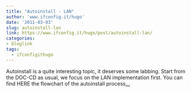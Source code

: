 ```yaml
---
title: "Autoinstall - LAN"
author: 'www.ifconfig.it/hugo'
date: '2011-03-03'
slug: autoinstall-lan
link: https://www.ifconfig.it/hugo/post/autoinstall-lan/
categories:
- bloglink
tags:
  - ifconfigithugo
---
```


Autoinstall is a quite interesting topic, it deserves some labbing. Start from the DOC-CD as usual, we focus on the LAN implementation first. You can find HERE the flowchart of the autoinstall process[... <i class="fas fa-external-link-alt"></i>](https://www.ifconfig.it/hugo/post/autoinstall-lan/)

